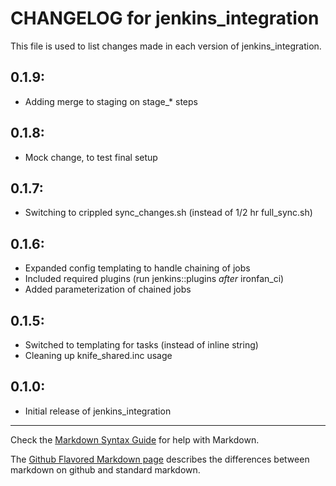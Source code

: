 # CHANGELOG for jenkins_integration

This file is used to list changes made in each version of jenkins_integration.

## 0.1.9:
* Adding merge to staging on stage_* steps

## 0.1.8:
* Mock change, to test final setup

## 0.1.7:
* Switching to crippled sync_changes.sh (instead of 1/2 hr full_sync.sh)

## 0.1.6:
* Expanded config templating to handle chaining of jobs
* Included required plugins (run jenkins::plugins *after* ironfan_ci)
* Added parameterization of chained jobs

## 0.1.5:
* Switched to templating for tasks (instead of inline string)
* Cleaning up knife_shared.inc usage

## 0.1.0:
* Initial release of jenkins_integration

- - - 
Check the [Markdown Syntax Guide](http://daringfireball.net/projects/markdown/syntax) for help with Markdown.

The [Github Flavored Markdown page](http://github.github.com/github-flavored-markdown/) describes the differences between markdown on github and standard markdown.
